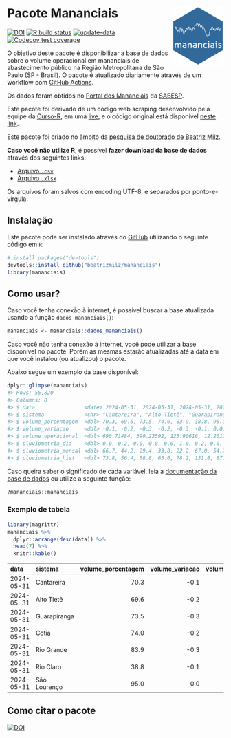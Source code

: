 
<!-- README.md is generated from README.Rmd. Please edit that file -->

# Pacote Mananciais <img src="man/figures/hexlogo.png" align="right" width = "120px"/>

<!-- badges: start -->

[![DOI](https://zenodo.org/badge/DOI/10.5281/zenodo.4733056.svg)](https://doi.org/10.5281/zenodo.4733056)
[![R build
status](https://github.com/beatrizmilz/mananciais/workflows/R-CMD-check/badge.svg)](https://github.com/beatrizmilz/mananciais/actions)
[![update-data](https://github.com/beatrizmilz/mananciais/actions/workflows/2-update_data.yaml/badge.svg)](https://github.com/beatrizmilz/mananciais/actions/workflows/2-update_data.yaml)
[![Codecov test
coverage](https://codecov.io/gh/beatrizmilz/mananciais/branch/master/graph/badge.svg)](https://codecov.io/gh/beatrizmilz/mananciais?branch=master)
<!-- badges: end -->

O objetivo deste pacote é disponibilizar a base de dados sobre o volume
operacional em mananciais de abastecimento público na Região
Metropolitana de São Paulo (SP - Brasil). O pacote é atualizado
diariamente através de um workflow com [GitHub
Actions](https://github.com/beatrizmilz/mananciais/actions).

Os dados foram obtidos no [Portal dos
Mananciais](http://mananciais.sabesp.com.br/Situacao) da
[SABESP](http://site.sabesp.com.br/site/Default.aspx).

Este pacote foi derivado de um código web scraping desenvolvido pela
equipe da [Curso-R](https://www.curso-r.com/), em uma
[live](https://youtu.be/jvZIxrMmOcQ), e o código original está
disponível [neste
link](https://github.com/curso-r/lives/blob/master/drafts/20200730_scraper_sabesp.R).

Este pacote foi criado no âmbito da [pesquisa de doutorado de Beatriz
Milz](https://beatrizmilz.github.io/tese/).

**Caso você não utilize R**, é possível **fazer download da base de
dados** através dos seguintes links:

- [Arquivo
  `.csv`](https://github.com/beatrizmilz/mananciais/raw/master/inst/extdata/mananciais.csv)
- [Arquivo
  `.xlsx`](https://github.com/beatrizmilz/mananciais/blob/master/inst/extdata/mananciais.xlsx?raw=true)

Os arquivos foram salvos com encoding UTF-8, e separados por
ponto-e-vírgula.

## Instalação

Este pacote pode ser instalado através do [GitHub](https://github.com/)
utilizando o seguinte código em `R`:

``` r
# install.packages("devtools")
devtools::install_github("beatrizmilz/mananciais")
library(mananciais)
```

## Como usar?

Caso você tenha conexão à internet, é possível buscar a base atualizada
usando a função `dados_mananciais()`:

``` r
mananciais <- mananciais::dados_mananciais() 
```

Caso você não tenha conexão à internet, você pode utilizar a base
disponível no pacote. Porém as mesmas estarão atualizadas até a data em
que você instalou (ou atualizou) o pacote.

Abaixo segue um exemplo da base disponível:

``` r
dplyr::glimpse(mananciais)
#> Rows: 55,820
#> Columns: 8
#> $ data                <date> 2024-05-31, 2024-05-31, 2024-05-31, 2024-05-31, 2…
#> $ sistema             <chr> "Cantareira", "Alto Tietê", "Guarapiranga", "Cotia…
#> $ volume_porcentagem  <dbl> 70.3, 69.6, 73.5, 74.0, 83.9, 38.8, 95.0, 70.4, 69…
#> $ volume_variacao     <dbl> -0.1, -0.2, -0.3, -0.2, -0.3, -0.1, 0.0, 0.0, -0.1…
#> $ volume_operacional  <dbl> 690.71484, 390.22592, 125.90616, 12.20127, 94.1631…
#> $ pluviometria_dia    <dbl> 0.0, 0.2, 0.0, 0.0, 0.0, 1.0, 0.2, 0.0, 0.0, 0.0, …
#> $ pluviometria_mensal <dbl> 66.7, 44.2, 29.4, 33.8, 22.2, 67.0, 54.2, 66.7, 44…
#> $ pluviometria_hist   <dbl> 73.8, 56.4, 58.8, 63.6, 78.2, 131.8, 87.6, 73.8, 5…
```

Caso queira saber o significado de cada variável, leia a [documentação
da base de
dados](https://beatrizmilz.github.io/mananciais/reference/mananciais.html)
ou utilize a seguinte função:

``` r
?mananciais::mananciais
```

### Exemplo de tabela

``` r
library(magrittr)
mananciais %>% 
  dplyr::arrange(desc(data)) %>% 
  head(7) %>%
  knitr::kable()
```

| data       | sistema      | volume_porcentagem | volume_variacao | volume_operacional | pluviometria_dia | pluviometria_mensal | pluviometria_hist |
|:-----------|:-------------|-------------------:|----------------:|-------------------:|-----------------:|--------------------:|------------------:|
| 2024-05-31 | Cantareira   |               70.3 |            -0.1 |          690.71484 |              0.0 |                66.7 |              73.8 |
| 2024-05-31 | Alto Tietê   |               69.6 |            -0.2 |          390.22592 |              0.2 |                44.2 |              56.4 |
| 2024-05-31 | Guarapiranga |               73.5 |            -0.3 |          125.90616 |              0.0 |                29.4 |              58.8 |
| 2024-05-31 | Cotia        |               74.0 |            -0.2 |           12.20127 |              0.0 |                33.8 |              63.6 |
| 2024-05-31 | Rio Grande   |               83.9 |            -0.3 |           94.16319 |              0.0 |                22.2 |              78.2 |
| 2024-05-31 | Rio Claro    |               38.8 |            -0.1 |            5.30598 |              1.0 |                67.0 |             131.8 |
| 2024-05-31 | São Lourenço |               95.0 |             0.0 |           84.34342 |              0.2 |                54.2 |              87.6 |

## Como citar o pacote

[![DOI](https://zenodo.org/badge/DOI/10.5281/zenodo.4733056.svg)](https://doi.org/10.5281/zenodo.4733056)
